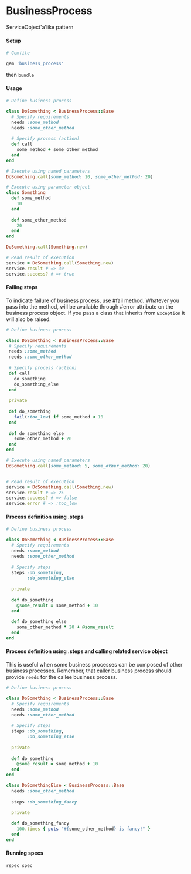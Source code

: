 # BusinessProcess

ServiceObject'a'like pattern

#### Setup 

```ruby
# Gemfile

gem 'business_process'
```

then `bundle`

#### Usage

```ruby
# Define business process

class DoSomething < BusinessProcess::Base
  # Specify requirements
  needs :some_method
  needs :some_other_method
  
  # Specify process (action)
  def call
    some_method + some_other_method
  end
end

# Execute using named parameters
DoSomething.call(some_method: 10, some_other_method: 20)

# Execute using parameter object
class Something
  def some_method
    10
  end 
  
  def some_other_method
    20
  end
end

DoSomething.call(Something.new)

# Read result of execution
service = DoSomething.call(Something.new)
service.result # => 30
service.success? # => true
```

#### Failing steps

To indicate failure of business process, use #fail method. Whatever you pass into the method, will be available through #error attribute on the business process object. If you pass a class that inherits from `Exception` it will also be raised.

```ruby
# Define business process

class DoSomething < BusinessProcess::Base
 # Specify requirements
 needs :some_method
 needs :some_other_method
 
 # Specify process (action)
 def call
   do_something
   do_something_else
 end
 
 private
 
 def do_something
   fail(:too_low) if some_method < 10 
 end
 
 def do_something_else
   some_other_method + 20
 end
end

# Execute using named parameters
DoSomething.call(some_method: 5, some_other_method: 20)


# Read result of execution
service = DoSomething.call(Something.new)
service.result # => 25
service.success? # => false
service.error # => :too_low
```


#### Process definition using .steps

```ruby
# Define business process

class DoSomething < BusinessProcess::Base
  # Specify requirements
  needs :some_method
  needs :some_other_method
  
  # Specify steps  
  steps :do_something,
        :do_something_else
  
  private
  
  def do_something
    @some_result = some_method + 10
  end
  
  def do_something_else
    some_other_method * 20 + @some_result 
  end  
end
```

#### Process definition using .steps and calling related service object

This is useful when some business processes can be composed of other business processes. Remember, that caller business process should provide `needs` for the callee business process.

```ruby
# Define business process

class DoSomething < BusinessProcess::Base
  # Specify requirements
  needs :some_method
  needs :some_other_method
  
  # Specify steps  
  steps :do_something,
        :do_something_else
  
  private
  
  def do_something
    @some_result = some_method + 10
  end  
end

class DoSomethingElse < BusinessProcess::Base
  needs :some_other_method
  
  steps :do_something_fancy

  private
  
  def do_something_fancy
    100.times { puts "#{some_other_method} is fancy!" }    
  end
end
```

#### Running specs

```
rspec spec
```
